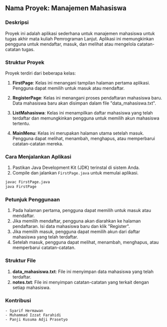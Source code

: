 ## Nama Proyek: Manajemen Mahasiswa

### Deskripsi

Proyek ini adalah aplikasi sederhana untuk manajemen mahasiswa untuk tugas akhir mata kuliah Pemrograman Lanjut. Aplikasi ini memungkinkan pengguna untuk mendaftar, masuk, dan melihat atau mengelola catatan-catatan tugas.

### Struktur Proyek

Proyek terdiri dari beberapa kelas:

1. **FirstPage**: Kelas ini menangani tampilan halaman pertama aplikasi. Pengguna dapat memilih untuk masuk atau mendaftar.

2. **RegisterPage**: Kelas ini menangani proses pendaftaran mahasiswa baru. Data mahasiswa baru akan disimpan dalam file "data_mahasiswa.txt".

3. **ListMahasiswa**: Kelas ini menampilkan daftar mahasiswa yang telah terdaftar dan memungkinkan pengguna untuk memilih akun mahasiswa tertentu.

4. **MainMenu**: Kelas ini merupakan halaman utama setelah masuk. Pengguna dapat melihat, menambah, menghapus, atau memperbarui catatan-catatan mereka.

### Cara Menjalankan Aplikasi

1. Pastikan Java Development Kit (JDK) terinstal di sistem Anda.
2. Compile dan jalankan `FirstPage.java` untuk memulai aplikasi.

```bash
javac FirstPage.java
java FirstPage
```

### Petunjuk Penggunaan

1. Pada halaman pertama, pengguna dapat memilih untuk masuk atau mendaftar.
2. Jika memilih mendaftar, pengguna akan diarahkan ke halaman pendaftaran. Isi data mahasiswa baru dan klik "Register".
3. Jika memilih masuk, pengguna dapat memilih akun dari daftar mahasiswa yang telah terdaftar.
4. Setelah masuk, pengguna dapat melihat, menambah, menghapus, atau memperbarui catatan-catatan.

### Struktur File

1. **data_mahasiswa.txt**: File ini menyimpan data mahasiswa yang telah terdaftar.
2. **notes.txt**: File ini menyimpan catatan-catatan yang terkait dengan setiap mahasiswa.

### Kontribusi
    - Syarif Hermawan  
	- Muhammad Izzat Farahidi  
	- Panji Kusuma Adji Prasetyo
 
